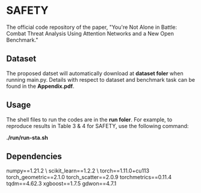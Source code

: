 # SAFETY

The official code repository of the paper, "You're Not Alone in Battle: Combat Threat Analysis Using Attention Networks and a New Open Benchmark."

## Dataset
The proposed datset will automatically download at **dataset foler** when running main.py. 
Details with respect to dataset and benchmark task can be found in the **Appendix.pdf**.

## Usage
The shell files to run the codes are in the **run foler**.
For example, to reproduce results in Table 3 & 4 for SAFETY, use the following command:

**./run/run-sta.sh**

## Dependencies
numpy==1.21.2 \\
scikit_learn==1.2.2 \\
torch==1.11.0+cu113
torch_geometric==2.1.0
torch_scatter==2.0.9
torchmetrics==0.11.4
tqdm==4.62.3
xgboost==1.7.5
gdwon==4.7.1



